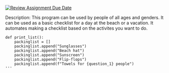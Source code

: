 [![Review Assignment Due Date](https://classroom.github.com/assets/deadline-readme-button-22041afd0340ce965d47ae6ef1cefeee28c7c493a6346c4f15d667ab976d596c.svg)](https://classroom.github.com/a/DpCY8B3G)


Description: This program can be used by people of all ages and genders. It can be used as a basic checklist for a day at the beach or a vacation. It automates making a checklist based on the activites you want to do. 

```
def print_list():
    packinglist = []
    packinglist.append("Sunglasses")
    packinglist.append("Beach hat")
    packinglist.append("Sunscreen")
    packinglist.append("Flip-flops")
    packinglist.append(f"Towels for {question_1} people")
'''
